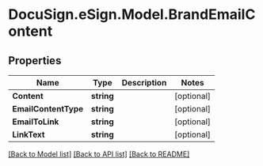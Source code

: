 # DocuSign.eSign.Model.BrandEmailContent
## Properties

Name | Type | Description | Notes
------------ | ------------- | ------------- | -------------
**Content** | **string** |  | [optional] 
**EmailContentType** | **string** |  | [optional] 
**EmailToLink** | **string** |  | [optional] 
**LinkText** | **string** |  | [optional] 

[[Back to Model list]](../README.md#documentation-for-models) [[Back to API list]](../README.md#documentation-for-api-endpoints) [[Back to README]](../README.md)

